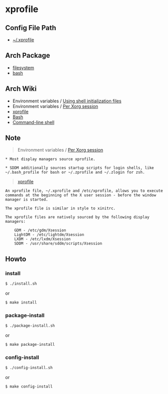 
# xprofile


## Config File Path

* [~/.xprofile](config/xprofile/.xprofile)



## Arch Package

* [filesystem](https://archlinux.org/packages/core/x86_64/filesystem/)
* [bash](https://archlinux.org/packages/core/x86_64/bash/)




## Arch Wiki

* Environment variables / [Using shell initialization files](https://wiki.archlinux.org/title/environment_variables#Using_shell_initialization_files)
* Environment variables / [Per Xorg session](https://wiki.archlinux.org/title/environment_variables#Per_Xorg_session)
* [xprofile](https://wiki.archlinux.org/title/Xprofile)
* [Bash](https://wiki.archlinux.org/title/Bash)
* [Command-line shell](https://wiki.archlinux.org/title/Command-line_shell)


## Note

> Environment variables / [Per Xorg session](https://wiki.archlinux.org/title/environment_variables#Per_Xorg_session)

```
* Most display managers source xprofile.

* SDDM additionally sources startup scripts for login shells, like ~/.bash_profile for bash or ~/.zprofile and ~/.zlogin for zsh.
```

> [xprofile](https://wiki.archlinux.org/title/Xprofile)


```
An xprofile file, ~/.xprofile and /etc/xprofile, allows you to execute commands at the beginning of the X user session - before the window manager is started.

The xprofile file is similar in style to xinitrc.
```

```
The xprofile files are natively sourced by the following display managers:

    GDM - /etc/gdm/Xsession
    LightDM - /etc/lightdm/Xsession
    LXDM - /etc/lxdm/Xsession
    SDDM - /usr/share/sddm/scripts/Xsession
```


## Howto


### install

``` sh
$ ./install.sh
```

or

``` sh
$ make install
```


### package-install

``` sh
$ ./package-install.sh
```

or

``` sh
$ make package-install
```


### config-install

``` sh
$ ./config-install.sh
```

or

``` sh
$ make config-install
```
